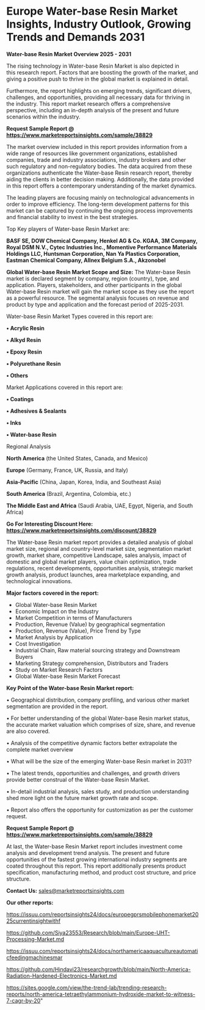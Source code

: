 # Europe Water-base Resin Market Insights, Industry Outlook, Growing Trends and Demands 2031

<Strong> Water-base Resin Market Overview 2025 - 2031</strong>

The rising technology in Water-base Resin Market is also depicted in this research report. Factors that are boosting the growth of the market, and giving a positive push to thrive in the global market is explained in detail.

Furthermore, the report highlights on emerging trends, significant drivers, challenges, and opportunities, providing all necessary data for thriving in the industry. This report market research offers a comprehensive perspective, including an in-depth analysis of the present and future scenarios within the industry.

<strong>Request Sample Report @ <a href=https://www.marketreportsinsights.com/sample/38829>https://www.marketreportsinsights.com/sample/38829</a></strong>

The market overview included in this report provides information from a wide range of resources like government organizations, established companies, trade and industry associations, industry brokers and other such regulatory and non-regulatory bodies. The data acquired from these organizations authenticate the Water-base Resin research report, thereby aiding the clients in better decision making. Additionally, the data provided in this report offers a contemporary understanding of the market dynamics.

The leading players are focusing mainly on technological advancements in order to improve efficiency. The long-term development patterns for this market can be captured by continuing the ongoing process improvements and financial stability to invest in the best strategies.

Top Key players of Water-base Resin Market are:

<strong>BASF SE, DOW Chemical Company, Henkel AG & Co. KGAA, 3M Company, Royal DSM N.V., Cytec Industries Inc., Momentive Performance Materials Holdings LLC, Huntsman Corporation, Nan Ya Plastics Corporation, Eastman Chemical Company, Allnex Belgium S.A., Akzonobel</strong>

<strong><b>Global Water-base Resin Market Scope and Size:</b></strong>
The Water-base Resin market is declared segment by company, region (country), type, and application. Players, stakeholders, and other participants in the global Water-base Resin market will gain the market scope as they use the report as a powerful resource. The segmental analysis focuses on revenue and product by type and application and the forecast period of 2025-2031.

Water-base Resin Market Types covered in this report are:

<strong>•  Acrylic Resin

•  Alkyd Resin

•  Epoxy Resin

•  Polyurethane Resin

•  Others</strong>

Market Applications covered in this report are:

<strong>•  Coatings

•  Adhesives & Sealants

•  Inks

•  Water-base Resin</strong> 

Regional Analysis

<strong>North America</strong> (the United States, Canada, and Mexico)

<strong>Europe</strong> (Germany, France, UK, Russia, and Italy)

<strong>Asia-Pacific</strong> (China, Japan, Korea, India, and Southeast Asia)

<strong>South America</strong> (Brazil, Argentina, Colombia, etc.)

<strong>The Middle East and Africa</strong> (Saudi Arabia, UAE, Egypt, Nigeria, and South Africa)

<strong>Go For Interesting Discount Here: <a href=https://www.marketreportsinsights.com/discount/38829>https://www.marketreportsinsights.com/discount/38829</a></strong>

The Water-base Resin market report provides a detailed analysis of global market size, regional and country-level market size, segmentation market growth, market share, competitive Landscape, sales analysis, impact of domestic and global market players, value chain optimization, trade regulations, recent developments, opportunities analysis, strategic market growth analysis, product launches, area marketplace expanding, and technological innovations.

<strong><b>Major factors covered in the report:</b></strong>
<ul>
  <li>Global Water-base Resin Market </li>
  <li>Economic Impact on the Industry</li>
  <li>Market Competition in terms of Manufacturers</li>
  <li>Production, Revenue (Value) by geographical segmentation</li>
  <li>Production, Revenue (Value), Price Trend by Type</li>
  <li>Market Analysis by Application</li>
  <li>Cost Investigation</li>
  <li>Industrial Chain, Raw material sourcing strategy and Downstream Buyers</li>
  <li>Marketing Strategy comprehension, Distributors and Traders</li>
  <li>Study on Market Research Factors</li>
  <li>Global Water-base Resin Market Forecast</li>
</ul>

<strong><b>Key Point of the Water-base Resin Market report:</b></strong>

• Geographical distribution, company profiling, and various other market segmentation are provided in the report.

• For better understanding of the global Water-base Resin market status, the accurate market valuation which comprises of size, share, and revenue are also covered.

• Analysis of the competitive dynamic factors better extrapolate the complete market overview

• What will be the size of the emerging Water-base Resin market in 2031?

• The latest trends, opportunities and challenges, and growth drivers provide better construal of the Water-base Resin Market.

• In-detail industrial analysis, sales study, and production understanding shed more light on the future market growth rate and scope.

• Report also offers the opportunity for customization as per the customer request.

<strong>Request Sample Report @ <a href=https://www.marketreportsinsights.com/sample/38829>https://www.marketreportsinsights.com/sample/38829</a></strong>

At last, the Water-base Resin Market report includes investment come analysis and development trend analysis. The present and future opportunities of the fastest growing international industry segments are coated throughout this report. This report additionally presents product specification, manufacturing method, and product cost structure, and price structure.

<strong>Contact Us:</strong>
sales@marketreportsinsights.com

<strong>Our other reports:</strong>

<a href=https://issuu.com/reportsinsights24/docs/europegprsmobilephonemarket2025currentinsightwithf>https://issuu.com/reportsinsights24/docs/europegprsmobilephonemarket2025currentinsightwithf</a>

<a href=https://github.com/Siya23553/Research/blob/main/Europe-UHT-Processing-Market.md>https://github.com/Siya23553/Research/blob/main/Europe-UHT-Processing-Market.md</a>

<a href=https://issuu.com/reportsinsights24/docs/northamericaaquacultureautomaticfeedingmachinesmar>https://issuu.com/reportsinsights24/docs/northamericaaquacultureautomaticfeedingmachinesmar</a>

<a href=https://github.com/Hindavi23/researchgrowth/blob/main/North-America-Radiation-Hardened-Electronics-Market.md>https://github.com/Hindavi23/researchgrowth/blob/main/North-America-Radiation-Hardened-Electronics-Market.md</a>

<a href=https://sites.google.com/view/the-trend-lab/trending-research-reports/north-america-tetraethylammonium-hydroxide-market-to-witness-7-cagr-by-20>https://sites.google.com/view/the-trend-lab/trending-research-reports/north-america-tetraethylammonium-hydroxide-market-to-witness-7-cagr-by-20</a>"

